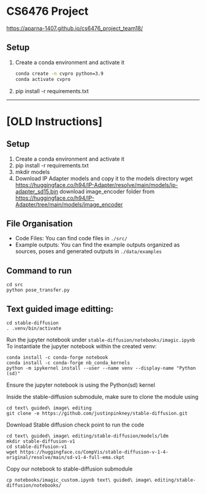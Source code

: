 # CS6476 Project
https://aparna-1407.github.io/cs6476_project_team18/

## Setup
1. Create a conda environment and activate it
    ```bash
    conda create -n cvpro python=3.9
    conda activate cvpro
    ```
2. pip install -r requirements.txt


---
# [OLD Instructions]

## Setup
1. Create a conda environment and activate it
2. pip install -r requirements.txt
3. mkdir models
4. Download IP Adapter models and copy it to the models directory
    wget https://huggingface.co/h94/IP-Adapter/resolve/main/models/ip-adapter_sd15.bin
    download image_encoder folder from https://huggingface.co/h94/IP-Adapter/tree/main/models/image_encoder
   
## File Organisation
- Code Files: You can find code files in `./src/`
- Example outputs: You can find the example outputs organized as sources, poses and generated outputs in `./data/examples`


## Command to run
```
cd src
python pose_transfer.py
```
## Text guided image editting:
```
cd stable-diffusion
. .venv/bin/activate
```
Run the jupyter notebook under `stable-diffusion/notebooks/imagic.ipynb`
To instantiate the jupyter notebook within the created venv:
```
conda install -c conda-forge notebook
conda install -c conda-forge nb_conda_kernels
python -m ipykernel install --user --name venv --display-name "Python (sd)"
```
Ensure the jupyter notebook is using the Python(sd) kernel

Inside the stable-diffusion submodule, make sure to clone the module using
```
cd text\ guided\ image\ editing
git clone -e https://github.com/justinpinkney/stable-diffusion.git
```
Download Stable diffusion check point to run the code
```
cd text\ guided\ image\ editing/stable-diffusion/models/ldm
mkdir stable-diffusion-v1
cd stable-diffusion-v1
wget https://huggingface.co/CompVis/stable-diffusion-v-1-4-original/resolve/main/sd-v1-4-full-ema.ckpt
```
Copy our notebook to stable-diffusion submodule
```
cp notebooks/imagic_custom.ipynb text\ guided\ image\ editing/stable-diffusion/notebooks/
```
